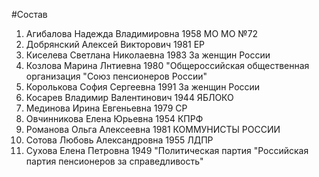 #Состав
1. Агибалова Надежда Владимировна 1958 МО МО №72
2. Добрянский Алексей Викторович 1981 ЕР
3. Киселева Светлана Николаевна 1983 За женщин России
4. Козлова Марина Лнтиевна 1980 \"Общероссийская общественная организация \"Союз пенсионеров России\"
5. Королькова София Сергеевна 1991 За женщин России
6. Косарев Владимир Валентинович 1944 ЯБЛОКО
7. Мединова Ирина Евгеньевна 1979 СР
8. Овчинникова Елена Юрьевна 1954 КПРФ
9. Романова Ольга Алексеевна 1981 КОММУНИСТЫ РОССИИ
10. Сотова Любовь Александровна 1955 ЛДПР
11. Сухова Елена Петровна 1949 \"Политическая партия \"Российская партия пенсионеров за справедливость\"
